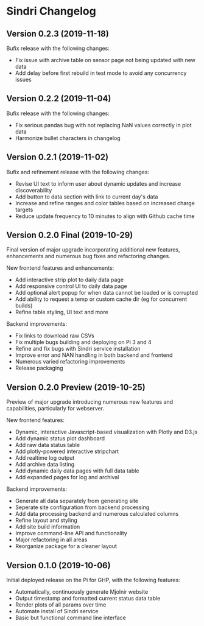 # Sindri Changelog


## Version 0.2.3 (2019-11-18)

Bufix release with the following changes:

* Fix issue with archive table on sensor page not being updated with new data
* Add delay before first rebuild in test mode to avoid any concurrency issues



## Version 0.2.2 (2019-11-04)

Bufix release with the following changes:

* Fix serious pandas bug with not replacing NaN values correctly in plot data
* Harmonize bullet characters in changelog



## Version 0.2.1 (2019-11-02)

Bufix and refinement release with the following changes:

* Revise UI text to inform user about dynamic updates and increase discoverability
* Add button to data section with link to current day's data
* Increase and refine ranges and color tables based on increased charge targets
* Reduce update frequency to 10 minutes to align with Github cache time



## Version 0.2.0 Final (2019-10-29)

Final version of major upgrade incorporating additional new features, enhancements and numerous bug fixes and refactoring changes.

New frontend features and enhancements:
* Add interactive strip plot to daily data page
* Add responsive control UI to daily data page
* Add optional alert popup for when data cannot be loaded or is corrupted
* Add ability to request a temp or custom cache dir (eg for concurrent builds)
* Refine table styling, UI text and more

Backend improvements:
* Fix links to download raw CSVs
* Fix multiple bugs building and deploying on Pi 3 and 4
* Refine and fix bugs with Sindri service installation
* Improve error and NAN handling in both backend and frontend
* Numerous varied refactoring improvements
* Release packaging



## Version 0.2.0 Preview (2019-10-25)

Preview of major upgrade introducing numerous new features and capabilities, particularly for webserver.

New frontend features:
* Dynamic, interactive Javascript-based visualization with Plotly and D3.js
* Add dynamic status plot dashboard
* Add raw data status table
* Add plotly-powered interactive stripchart
* Add realtime log output
* Add archive data listing
* Add dynamic daily data pages with full data table
* Add expanded pages for log and archival

Backend improvements:
* Generate all data separately from generating site
* Seperate site configuration from backend processing
* Add data processing backend and numerous calculated columns
* Refine layout and styling
* Add site build information
* Improve command-line API and functionality
* Major refactoring in all areas
* Reorganize package for a cleaner layout



## Version 0.1.0 (2019-10-06)

Initial deployed release on the Pi for GHP, with the following features:

* Automatically, continuously generate Mjolnir website
* Output timestamp and formatted current status data table
* Render plots of all params over time
* Automate install of Sindri service
* Basic but functional command line interface
